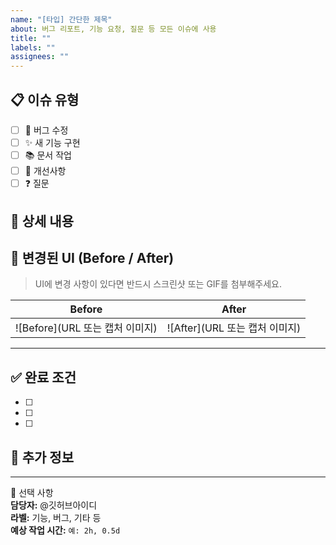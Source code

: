 ```yaml
---
name: "[타입] 간단한 제목"
about: 버그 리포트, 기능 요청, 질문 등 모든 이슈에 사용
title: ""
labels: ""
assignees: ""
---
```


## 📋 이슈 유형

<!-- 해당하는 것에 ✅ 표시 -->

- [ ] 🐛 버그 수정
- [ ] ✨ 새 기능 구현
- [ ] 📚 문서 작업
- [ ] 🔧 개선사항
- [ ] ❓ 질문

## 📝 상세 내용

## 🎨 변경된 UI (Before / After)

> UI에 변경 사항이 있다면 반드시 스크린샷 또는 GIF를 첨부해주세요.

| Before                          | After                          |
| ------------------------------- | ------------------------------ |
| ![Before](URL 또는 캡처 이미지) | ![After](URL 또는 캡처 이미지) |

---

## ✅ 완료 조건

- [ ]
- [ ]
- [ ]

## 📌 추가 정보

<!-- 특이사항이나 참고할 내용 -->

---

📝 선택 사항  
**담당자:** @깃허브아이디  
**라벨:** 기능, 버그, 기타 등  
**예상 작업 시간:** `예: 2h, 0.5d`
